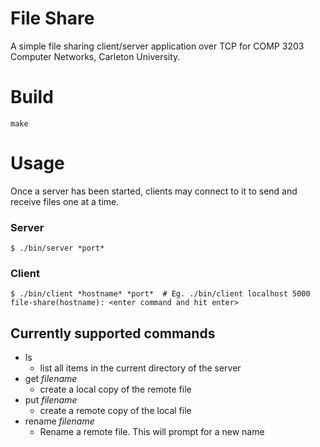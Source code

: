 File Share
==========

A simple file sharing client/server application over TCP for COMP 3203 Computer Networks, Carleton University.

# Build

    make

# Usage

Once a server has been started, clients may connect to it to send and receive files one at a time.

### Server

    $ ./bin/server *port*

### Client

    $ ./bin/client *hostname* *port*  # Eg. ./bin/client localhost 5000
    file-share(hostname): <enter command and hit enter>

## Currently supported commands

* ls
    * list all items in the current directory of the server
* get *filename*
    * create a local copy of the remote file
* put *filename*
    * create a remote copy of the local file
* rename *filename*
    * Rename a remote file. This will prompt for a new name
